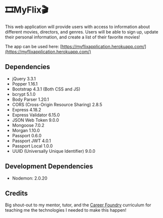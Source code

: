 # :film_strip:MyFlix:clapper:

This web application will provide users with access to information about different
movies, directors, and genres. Users will be able to sign up, update their personal 
information, and create a list of their favorite movies!

The app can be used here: [https://myflixapplication.herokuapp.com/](https://myflixapplication.herokuapp.com/)

## Dependencies

- jQuery 3.3.1
- Popper 1.16.1
- Bootstrap 4.3.1 (Both CSS and JS)
- bcrypt 5.1.0
- Body Parser 1.20.1
- CORS (Cross-Origin Resource Sharing) 2.8.5
- Express 4.18.2
- Express Validator 6.15.0
- JSON Web Token 9.0.0
- Mongoose 7.0.2
- Morgan 1.10.0
- Passport 0.6.0
- Passport JWT 4.0.1
- Passport Local 1.0.0
- UUID (Universally Unique Identifier) 9.0.0

## Development Dependencies

- Nodemon: 2.0.20

## Credits

Big shout-out to my mentor, tutor, and the [Career Foundry](https://careerfoundry.com/) curriculum for teaching me the technologies I needed to make this happen!

